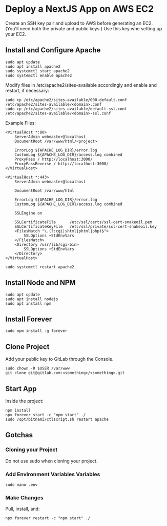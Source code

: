 # Deploy a NextJS App on AWS EC2

Create an SSH key pair and upload to AWS before generating an EC2. (You'll need both the private and public keys.) Use this key whe setting up your EC2.

## Install and Configure Apache

```commandline
sudo apt update
sudo apt install apache2
sudo systemctl start apache2
sudo systemctl enable apache2
```

Modify files in /etc/apache2/sites-available accordingly and enable and restart, if necessary:

```commandline
sudo cp /etc/apache2/sites-available/000-default.conf /etc/apache2/sites-available/<domain>.conf
sudo cp /etc/apache2/sites-available/default-ssl.conf /etc/apache2/sites-available/<domain>-ssl.conf
```

Example Files:
```text
<VirtualHost *:80>
    ServerAdmin webmaster@localhost
    DocumentRoot /var/www/html/<project>

    ErrorLog ${APACHE_LOG_DIR}/error.log
    CustomLog ${APACHE_LOG_DIR}/access.log combined
    ProxyPass / http://localhost:3000/
    ProxyPassReverse / http://localhost:3000/
</VirtualHost>

<VirtualHost *:443>
    ServerAdmin webmaster@localhost

    DocumentRoot /var/www/html

    ErrorLog ${APACHE_LOG_DIR}/error.log
    CustomLog ${APACHE_LOG_DIR}/access.log combined

    SSLEngine on

    SSLCertificateFile      /etc/ssl/certs/ssl-cert-snakeoil.pem
    SSLCertificateKeyFile   /etc/ssl/private/ssl-cert-snakeoil.key
    <FilesMatch "\.(?:cgi|shtml|phtml|php)$">
        SSLOptions +StdEnvVars
    </FilesMatch>
    <Directory /usr/lib/cgi-bin>
        SSLOptions +StdEnvVars
    </Directory>
</VirtualHost>
```

```commandline
sudo systemctl restart apache2
```

## Install Node and NPM

```commandline
sudo apt update
sudo apt install nodejs
sudo apt install npm
```

## Install Forever

```commandline
sudo npm install -g forever 
```

## Clone Project

Add your public key to GitLab through the Console.

```commandline
sudo chown -R $USER /var/www
git clone git@gitlab.com:<something>/<something>.git
```



## Start App

Inside the project:

```commandline
npm install
npx forever start -c "npm start" ./
sudo /opt/bitnami/ctlscript.sh restart apache
```

## Gotchas

### Cloning your Project

Do not use sudo when cloning your project.

### Add Environment Variables Variables

```commandline
sudo nano .env
```

### Make Changes

Pull, install, and:
```commandline
npx forever restart -c "npm start" ./
```